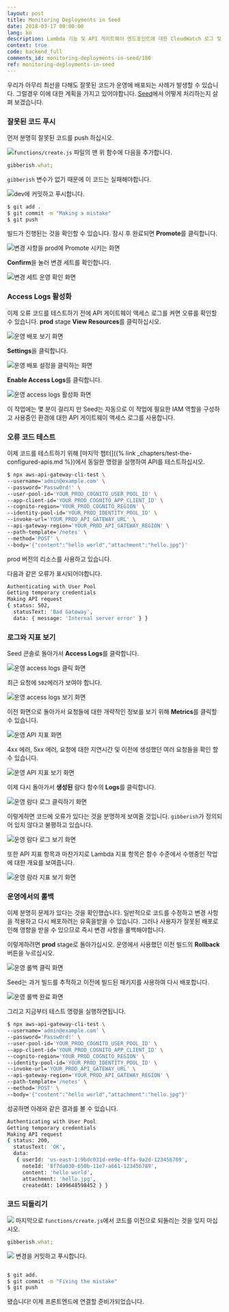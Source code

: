 ```yaml
---
layout: post
title: Monitoring Deployments in Seed
date: 2018-03-17 00:00:00
lang: ko
description: Lambda 기능 및 API 게이트웨이 엔드포인트에 대한 CloudWatch 로그 및 메트릭을보고 Seed에서 Serverless 배포를 모니터링할 수 있습니다. Seed 콘솔에서 API 게이트웨이에 대한 액세스 로그를 사용할 수도 있습니다. 
context: true
code: backend_full
comments_id: monitoring-deployments-in-seed/180
ref: monitoring-deployments-in-seed
---
```


우리가 아무리 최선을 다해도 잘못된 코드가 운영에 배포되는 사례가 발생할 수 있습니다. 그럴경우 이에 대한 계획을 가지고 있어야합니다. [Seed](https://seed.run)에서 어떻게 처리하는지 살펴 보겠습니다.

### 잘못된 코드 푸시

먼저 분명히 잘못된 코드를 push 하십시오.

<img class="code-marker" src="/assets/s.png" />`functions/create.js` 파일의 맨 위 함수에 다음을 추가합니다. 

``` js
gibberish.what;
```

`gibberish` 변수가 없기 때문에 이 코드는 실패해야합니다.

<img class="code-marker" src="/assets/s.png" />dev에 커밋하고 푸시합니다.

``` bash
$ git add .
$ git commit -m "Making a mistake"
$ git push
```

빌드가 진행된는 것을 확인할 수 있습니다. 잠시 후 완료되면 **Promote**를 클릭합니다.

![변경 사항을 prod에 Promote 시키는 화면](/assets/part2/promote-changes-to-prod.png)


**Confirm**을 눌러 변경 세트를 확인합니다.

![변경 세트 운영 확인 화면](/assets/part2/confirm-changeset-to-prod.png)

### Access Logs 활성화

이제 오류 코드를 테스트하기 전에 API 게이트웨이 액세스 로그를 켜면 오류를 확인할 수 있습니다. **prod** stage **View Resources**를 클릭하십시오.

![운영 배포 보기 화면](/assets/part2/click-view-deployment-in-prod.png)

**Settings**을 클릭합니다.

![운영 배포 설정을 클릭하는 화면](/assets/part2/click-deployment-settings-in-prod.png)

**Enable Access Logs**를 클릭합니다.

![운영 access logs 활성화 화면](/assets/part2/enable-access-logs-in-prod.png)

이 작업에는 몇 분이 걸리지 만 Seed는 자동으로 이 작업에 필요한 IAM 역할을 구성하고 사용중인 환경에 대한 API 게이트웨이 액세스 로그를 사용합니다.

### 오류 코드 테스트


이제 코드를 테스트하기 위해 [마지막 챕터]({% link _chapters/test-the-configured-apis.md %})에서 동일한 명령을 실행하여 API를 테스트하십시오.

``` bash
$ npx aws-api-gateway-cli-test \
--username='admin@example.com' \
--password='Passw0rd!' \
--user-pool-id='YOUR_PROD_COGNITO_USER_POOL_ID' \
--app-client-id='YOUR_PROD_COGNITO_APP_CLIENT_ID' \
--cognito-region='YOUR_PROD_COGNITO_REGION' \
--identity-pool-id='YOUR_PROD_IDENTITY_POOL_ID' \
--invoke-url='YOUR_PROD_API_GATEWAY_URL' \
--api-gateway-region='YOUR_PROD_API_GATEWAY_REGION' \
--path-template='/notes' \
--method='POST' \
--body='{"content":"hello world","attachment":"hello.jpg"}'
```

prod 버전의 리소스를 사용하고 있습니다.

다음과 같은 오류가 표시되어야합니다.

``` bash
Authenticating with User Pool
Getting temporary credentials
Making API request
{ status: 502,
  statusText: 'Bad Gateway',
  data: { message: 'Internal server error' } }
```

### 로그와 지표 보기

Seed 콘솔로 돌아가서 **Access Logs**를 클락합니다.

![운영 access logs 클릭 화면](/assets/part2/click-access-logs-in-prod.png)

최근 요청에 `502`에러가 보여야 합니다.

![운영 access logs  보기 화면](/assets/part2/view-access-logs-in-prod.png)

이전 화면으로 돌아가서 요청들에 대한 개략적인 정보를 보기 위해 **Metrics**를 클릭할 수 있습니다.

![운영 API 지표 화면](/assets/part2/click-api-metrics-in-prod.png)

4xx 에러, 5xx 에러, 요청에 대한 지연시간 및 이전에 생성했던 여러 요청들을 확인 할 수 있습니다.

![운영 API 지표 보기 화면](/assets/part2/view-api-metrics-in-prod.png)

이제 다시 돌아가서 **생성된** 람다 함수의 **Logs**를 클릭합니다.

![운영 람다 로그 클릭하기 화면](/assets/part2/click-lambda-logs-in-prod.png)

이렇게하면 코드에 오류가 있다는 것을 분명하게 보여줄 것입니다. `gibberish`가 정의되어 있지 않다고 불평하고 있습니다.

![운영 람다 로그 보기 화면](/assets/part2/view-lambda-logs-in-prod.png)

또한 API 지표 항목과 마찬가지로 Lambda 지표 항목은 함수 수준에서 수행중인 작업에 대한 개요를 보여줍니다.

![운영 람라 지표 보기 화면](/assets/part2/view-lambda-metrics-in-prod.png)

### 운영에서의 롤백

이제 분명히 문제가 있다는 것을 확인했습니다. 일반적으로 코드를 수정하고 변경 사항을 적용하고 다시 배포하려는 유혹을받을 수 있습니다. 그러나 사용자가 잘못된 배포로 인해 영향을 받을 수 있으므로 즉시 변경 사항을 롤백해야합니다.

이렇게하려면 **prod** stage로 돌아가십시오. 운영에서 사용했던 이전 빌드의 **Rollback** 버튼을 누르십시오.

![운영 롤백 클릭 화면](/assets/part2/click-rollback-in-prod.png)

Seed는 과거 빌드를 추적하고 이전에 빌드된 패키지를 사용하여 다시 배포합니다.

![운영 롤백 완료 화면](/assets/part2/rollback-complete-in-prod.png)

그리고 지금부터 테스트 명령을 실행하면됩니다.

``` bash
$ npx aws-api-gateway-cli-test \
--username='admin@example.com' \
--password='Passw0rd!' \
--user-pool-id='YOUR_PROD_COGNITO_USER_POOL_ID' \
--app-client-id='YOUR_PROD_COGNITO_APP_CLIENT_ID' \
--cognito-region='YOUR_PROD_COGNITO_REGION' \
--identity-pool-id='YOUR_PROD_IDENTITY_POOL_ID' \
--invoke-url='YOUR_PROD_API_GATEWAY_URL' \
--api-gateway-region='YOUR_PROD_API_GATEWAY_REGION' \
--path-template='/notes' \
--method='POST' \
--body='{"content":"hello world","attachment":"hello.jpg"}'
```

성공하면 아래와 같은 결과를 볼 수 있습니다.

``` bash
Authenticating with User Pool
Getting temporary credentials
Making API request
{ status: 200,
  statusText: 'OK',
  data: 
   { userId: 'us-east-1:9bdc031d-ee9e-4ffa-9a2d-123456789',
     noteId: '8f7da030-650b-11e7-a661-123456789',
     content: 'hello world',
     attachment: 'hello.jpg',
     createdAt: 1499648598452 } }
```

### 코드 되돌리기

<img class="code-marker" src="/assets/s.png"/> 마지막으로 `functions/create.js`에서 코드를 이전으로 되돌리는 것을 잊지 마십시오.

```js
gibberish.what;
```

<img class="code-marker" src="/assets/s.png"/> 변경을 커밋하고 푸시합니다.

```bash

$ git add.
$ git commit -m "Fixing the mistake"
$ git push

```

됐습니다! 이제 프론트엔드에 연결할 준비가되었습니다.
